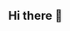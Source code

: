 ## Hi there 👋

<!--
**mattrtsantos-eng/mattrtsantos-eng ** is a ✨ _special_ ✨ repository because its `README.md` (this file) appears on your GitHub profile.
- 🌱 I’m currently learning - Analise e Desenvolvimento de Sistemas
- 👯 I’m looking to collaborate on - Programção e Tecnologia
- 🤔 I’m looking for help with - Testes e Manutenções
. ⚡ Fun fact: Estou construindo meu futuro um passo (e um código) de cada vez. 💻🌱
